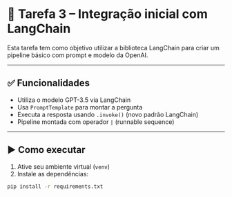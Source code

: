 # 🧠 Tarefa 3 – Integração inicial com LangChain

Esta tarefa tem como objetivo utilizar a biblioteca LangChain para criar um pipeline básico com prompt e modelo da OpenAI.

---

## ✅ Funcionalidades

- Utiliza o modelo GPT-3.5 via LangChain
- Usa `PromptTemplate` para montar a pergunta
- Executa a resposta usando `.invoke()` (novo padrão LangChain)
- Pipeline montada com operador `|` (runnable sequence)

---

## ▶️ Como executar

1. Ative seu ambiente virtual (`venv`)
2. Instale as dependências:

```bash
pip install -r requirements.txt
